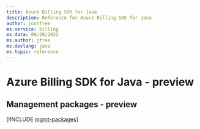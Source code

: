 ```yaml
---
title: Azure Billing SDK for Java
description: Reference for Azure Billing SDK for Java
author: joshfree
ms.service: billing
ms.data: 09/28/2022
ms.author: jfree
ms.devlang: java
ms.topic: reference
---
```

# Azure Billing SDK for Java - preview

## Management packages - preview
[!INCLUDE [mgmt-packages](billing-mgmt-index.md)]